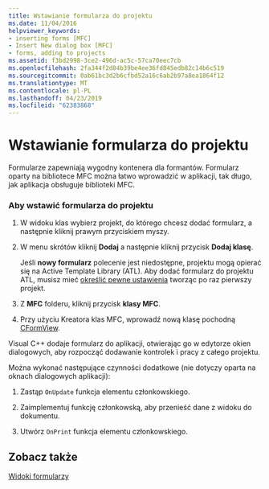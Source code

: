 ```yaml
---
title: Wstawianie formularza do projektu
ms.date: 11/04/2016
helpviewer_keywords:
- inserting forms [MFC]
- Insert New dialog box [MFC]
- forms, adding to projects
ms.assetid: f3bd2998-3ce2-496d-ac5c-57ca70eec7cb
ms.openlocfilehash: 2fa344f2d84b39be4ee36fd845edb82c14b6c519
ms.sourcegitcommit: 0ab61bc3d2b6cfbd52a16c6ab2b97a8ea1864f12
ms.translationtype: MT
ms.contentlocale: pl-PL
ms.lasthandoff: 04/23/2019
ms.locfileid: "62383868"
---
```

# <a name="inserting-a-form-into-a-project"></a>Wstawianie formularza do projektu

Formularze zapewniają wygodny kontenera dla formantów. Formularz oparty na bibliotece MFC można łatwo wprowadzić w aplikacji, tak długo, jak aplikacja obsługuje biblioteki MFC.

### <a name="to-insert-a-form-into-your-project"></a>Aby wstawić formularza do projektu

1. W widoku klas wybierz projekt, do którego chcesz dodać formularz, a następnie kliknij prawym przyciskiem myszy.

1. W menu skrótów kliknij **Dodaj** a następnie kliknij przycisk **Dodaj klasę**.

   Jeśli **nowy formularz** polecenie jest niedostępne, projektu mogą opierać się na Active Template Library (ATL). Aby dodać formularz do projektu ATL, musisz mieć [określić pewne ustawienia](../atl/reference/application-settings-atl-project-wizard.md) tworząc po raz pierwszy projekt.

1. Z **MFC** folderu, kliknij przycisk **klasy MFC**.

1. Przy użyciu Kreatora klas MFC, wprowadź nową klasę pochodną [CFormView](../mfc/reference/cformview-class.md).

Visual C++ dodaje formularz do aplikacji, otwierając go w edytorze okien dialogowych, aby rozpocząć dodawanie kontrolek i pracy z całego projektu.

Można wykonać następujące czynności dodatkowe (nie dotyczy oparta na oknach dialogowych aplikacji):

1. Zastąp `OnUpdate` funkcja elementu członkowskiego.

1. Zaimplementuj funkcję członkowską, aby przenieść dane z widoku do dokumentu.

1. Utwórz `OnPrint` funkcja elementu członkowskiego.

## <a name="see-also"></a>Zobacz także

[Widoki formularzy](../mfc/form-views-mfc.md)
